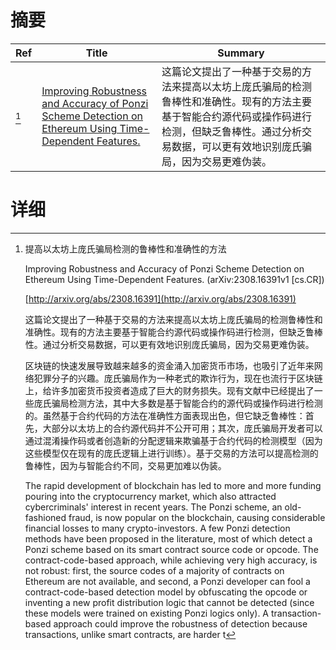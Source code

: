 # 摘要

| Ref | Title | Summary |
| --- | --- | --- |
| [^1] | [Improving Robustness and Accuracy of Ponzi Scheme Detection on Ethereum Using Time-Dependent Features.](http://arxiv.org/abs/2308.16391) | 这篇论文提出了一种基于交易的方法来提高以太坊上庞氏骗局的检测鲁棒性和准确性。现有的方法主要基于智能合约源代码或操作码进行检测，但缺乏鲁棒性。通过分析交易数据，可以更有效地识别庞氏骗局，因为交易更难伪装。 |

# 详细

[^1]: 提高以太坊上庞氏骗局检测的鲁棒性和准确性的方法

    Improving Robustness and Accuracy of Ponzi Scheme Detection on Ethereum Using Time-Dependent Features. (arXiv:2308.16391v1 [cs.CR])

    [http://arxiv.org/abs/2308.16391](http://arxiv.org/abs/2308.16391)

    这篇论文提出了一种基于交易的方法来提高以太坊上庞氏骗局的检测鲁棒性和准确性。现有的方法主要基于智能合约源代码或操作码进行检测，但缺乏鲁棒性。通过分析交易数据，可以更有效地识别庞氏骗局，因为交易更难伪装。

    

    区块链的快速发展导致越来越多的资金涌入加密货币市场，也吸引了近年来网络犯罪分子的兴趣。庞氏骗局作为一种老式的欺诈行为，现在也流行于区块链上，给许多加密货币投资者造成了巨大的财务损失。现有文献中已经提出了一些庞氏骗局检测方法，其中大多数是基于智能合约的源代码或操作码进行检测的。虽然基于合约代码的方法在准确性方面表现出色，但它缺乏鲁棒性：首先，大部分以太坊上的合约源代码并不公开可用；其次，庞氏骗局开发者可以通过混淆操作码或者创造新的分配逻辑来欺骗基于合约代码的检测模型（因为这些模型仅在现有的庞氏逻辑上进行训练）。基于交易的方法可以提高检测的鲁棒性，因为与智能合约不同，交易更加难以伪装。

    The rapid development of blockchain has led to more and more funding pouring into the cryptocurrency market, which also attracted cybercriminals' interest in recent years. The Ponzi scheme, an old-fashioned fraud, is now popular on the blockchain, causing considerable financial losses to many crypto-investors. A few Ponzi detection methods have been proposed in the literature, most of which detect a Ponzi scheme based on its smart contract source code or opcode. The contract-code-based approach, while achieving very high accuracy, is not robust: first, the source codes of a majority of contracts on Ethereum are not available, and second, a Ponzi developer can fool a contract-code-based detection model by obfuscating the opcode or inventing a new profit distribution logic that cannot be detected (since these models were trained on existing Ponzi logics only). A transaction-based approach could improve the robustness of detection because transactions, unlike smart contracts, are harder t
    

